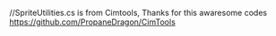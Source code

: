 //SpriteUtilities.cs is from Cimtools, Thanks for this awaresome codes
https://github.com/PropaneDragon/CimTools
